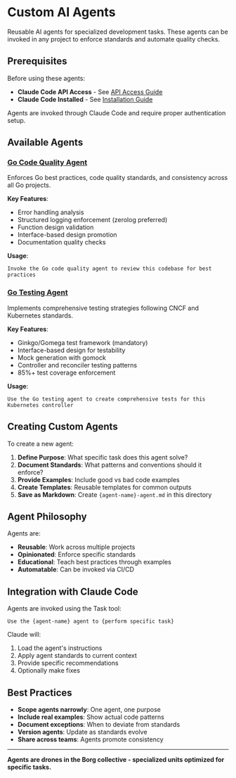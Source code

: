 # Custom AI Agents

Reusable AI agents for specialized development tasks. These agents can be invoked in any project to enforce standards and automate quality checks.

## Prerequisites

Before using these agents:
- **Claude Code API Access** - See [API Access Guide](../getting-started/api-access.md)
- **Claude Code Installed** - See [Installation Guide](../getting-started/install-claude-code.md)

Agents are invoked through Claude Code and require proper authentication setup.

## Available Agents

### [Go Code Quality Agent](go-code-quality-agent.md)
Enforces Go best practices, code quality standards, and consistency across all Go projects.

**Key Features**:
- Error handling analysis
- Structured logging enforcement (zerolog preferred)
- Function design validation
- Interface-based design promotion
- Documentation quality checks

**Usage**:
```
Invoke the Go code quality agent to review this codebase for best practices
```

### [Go Testing Agent](go-testing-agent.md)
Implements comprehensive testing strategies following CNCF and Kubernetes standards.

**Key Features**:
- Ginkgo/Gomega test framework (mandatory)
- Interface-based design for testability
- Mock generation with gomock
- Controller and reconciler testing patterns
- 85%+ test coverage enforcement

**Usage**:
```
Use the Go testing agent to create comprehensive tests for this Kubernetes controller
```

## Creating Custom Agents

To create a new agent:

1. **Define Purpose**: What specific task does this agent solve?
2. **Document Standards**: What patterns and conventions should it enforce?
3. **Provide Examples**: Include good vs bad code examples
4. **Create Templates**: Reusable templates for common outputs
5. **Save as Markdown**: Create `{agent-name}-agent.md` in this directory

## Agent Philosophy

Agents are:
- **Reusable**: Work across multiple projects
- **Opinionated**: Enforce specific standards
- **Educational**: Teach best practices through examples
- **Automatable**: Can be invoked via CI/CD

## Integration with Claude Code

Agents are invoked using the Task tool:

```
Use the {agent-name} agent to {perform specific task}
```

Claude will:
1. Load the agent's instructions
2. Apply agent standards to current context
3. Provide specific recommendations
4. Optionally make fixes

## Best Practices

- **Scope agents narrowly**: One agent, one purpose
- **Include real examples**: Show actual code patterns
- **Document exceptions**: When to deviate from standards
- **Version agents**: Update as standards evolve
- **Share across teams**: Agents promote consistency

---

**Agents are drones in the Borg collective - specialized units optimized for specific tasks.**
